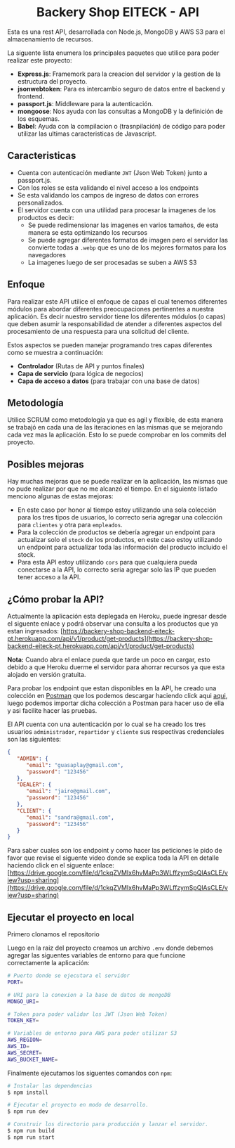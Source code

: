 <h1 align="center">Backery Shop EITECK - API</h1>

Esta es una rest API, desarrollada con Node.js, MongoDB y AWS S3 para el almacenamiento de recursos.

La siguente lista enumera los principales paquetes que utilice para poder realizar este proyecto:

-  **Express.js**: Framemork para la creacion del servidor y la gestion de la estructura del proyecto.
-  **jsonwebtoken**: Para es intercambio seguro de datos entre el backend y frontend.
-  **passport.js**: Middleware para la autenticación.
-  **mongoose**: Nos ayuda con las consultas a MongoDB y la definición de los esquemas.
-  **Babel**: Ayuda con la compilacion o (trasnpilación) de código para poder utilizar las ultimas caracteristicas de Javascript.

## Caracteristicas

-  Cuenta con autenticación mediante `JWT` (Json Web Token) junto a passport.js.
-  Con los roles se esta validando el nivel acceso a los endpoints
-  Se esta validando los campos de ingreso de datos con errores personalizados.
-  El servidor cuenta con una utilidad para procesar la imagenes de los productos es decir:
   -  Se puede redimensionar las imagenes en varios tamaños, de esta manera se esta optimizando los recursos
   -  Se puede agregar diferentes formatos de imagen pero el servidor las convierte todas a `.webp` que es uno de los mejores formatos para los navegadores
   -  La imagenes luego de ser procesadas se suben a AWS S3

## Enfoque

Para realizar este API utilice el enfoque de capas el cual tenemos diferentes módulos para abordar diferentes preocupaciones pertinentes a nuestra aplicación. Es decir nuestro servidor tiene los diferentes módulos (o capas) que deben asumir la responsabilidad de atender a diferentes aspectos del procesamiento de una respuesta para una solicitud del cliente.

Estos aspectos se pueden manejar programando tres capas diferentes como se muestra a continuación:

-  **Controlador**
   (Rutas de API y puntos finales)
-  **Capa de servicio**
   (para lógica de negocios)
-  **Capa de acceso a datos**
   (para trabajar con una base de datos)

## Metodología

Utilice SCRUM como metodología ya que es agil y flexible, de esta manera se trabajó en cada una de las iteraciones en las mismas que se mejorando cada vez mas la aplicación. Esto lo se puede comprobar en los commits del proyecto.

## Posibles mejoras

Hay muchas mejoras que se puede realizar en la aplicación, las mismas que no pude realizar por que no me alcanzó el tiempo. En el siguiente listado menciono algunas de estas mejoras:

-  En este caso por honor al tiempo estoy utilizando una sola colección para los tres tipos de usuarios, lo correcto seria agregar una colección para `clientes` y otra para `empleados`.
-  Para la colección de productos se debería agregar un endpoint para actualizar solo el `stock` de los productos, en este caso estoy utilizando un endpoint para actualizar toda las información del producto incluido el stock.
-  Para esta API estoy utilizando `cors` para que cualquiera pueda conectarse a la API, lo correcto seria agregar solo las IP que pueden tener acceso a la API.

## ¿Cómo probar la API?

Actualmente la aplicación esta deplegada en Heroku, puede ingresar desde el siguente enlace y podrá observar una consulta a los productos que ya estan ingresados: [https://backery-shop-backend-eiteck-pt.herokuapp.com/api/v1/product/get-products](https://backery-shop-backend-eiteck-pt.herokuapp.com/api/v1/product/get-products)

**Nota:** Cuando abra el enlace pueda que tarde un poco en cargar, esto debido a que Heroku duerme el servidor para ahorrar recursos ya que esta alojado en versión gratuita.

Para probar los endpoint que estan disponibles en la API, he creado una colección en [Postman](https://www.postman.com/) que los podemos descargar haciendo click aqui [aqui](https://gist.github.com/GuasaPlay/ac120c342eae08fe3f3381147a216801), luego podemos importar dicha colección a Postman para hacer uso de ella y asi facilite hacer las pruebas.

El API cuenta con una autenticación por lo cual se ha creado los tres usuarios `administrador`, `repartidor` y `cliente` sus respectivas credenciales son las siguientes:

```json
{
   "ADMIN": {
      "email": "guasaplay@gmail.com",
      "password": "123456"
   },
   "DEALER": {
      "email": "jairo@gmail.com",
      "password": "123456"
   },
   "CLIENT": {
      "email": "sandra@gmail.com",
      "password": "123456"
   }
}
```

Para saber cuales son los endpoint y como hacer las peticiones le pido de favor que revise el siguente video donde se explica toda la API en detalle haciendo click en el siguente enlace:
[https://drive.google.com/file/d/1ckqZVMIx6hvMaPp3WLffzymSpQlAsCLE/view?usp=sharing](https://drive.google.com/file/d/1ckqZVMIx6hvMaPp3WLffzymSpQlAsCLE/view?usp=sharing)

## Ejecutar el proyecto en local

Primero clonamos el repositorio

Luego en la raiz del proyecto creamos un archivo `.env` donde debemos agregar las siguentes variables de entorno para que funcione correctamente la aplicación:

```bash
# Puerto donde se ejecutara el servidor
PORT=

# URI para la conexion a la base de datos de mongoDB
MONGO_URI=

# Token para poder validar los JWT (Json Web Token)
TOKEN_KEY=

# Variables de entorno para AWS para poder utilizar S3
AWS_REGION=
AWS_ID=
AWS_SECRET=
AWS_BUCKET_NAME=
```

Finalmente ejecutamos los siguentes comandos con `npm`:

```bash
# Instalar las dependencias
$ npm install

# Ejecutar el proyecto en modo de desarrollo.
$ npm run dev

# Construir los directorio para producción y lanzar el servidor.
$ npm run build
$ npm run start

```

